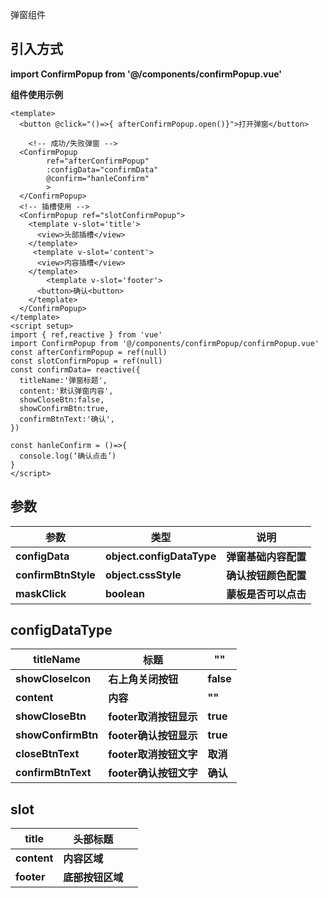 弹窗组件

## 引入方式

**import ConfirmPopup from '@/components/confirmPopup.vue'**

**组件使用示例**

```vue
<template>
  <button @click="()=>{ afterConfirmPopup.open()}">打开弹窗</button>

    <!-- 成功/失败弹窗 -->
  <ConfirmPopup 
        ref="afterConfirmPopup"
        :configData="confirmData"
        @confirm="hanleConfirm"
        >
  </ConfirmPopup>
  <!-- 插槽使用 -->
  <ConfirmPopup ref="slotConfirmPopup">
    <template v-slot='title'>
      <view>头部插槽</view>
    </template>
	 <template v-slot='content'>
      <view>内容插槽</view>
    </template>
 		<template v-slot='footer'>
      <button>确认<button>
    </template>
  </ConfirmPopup>
</template>
<script setup>
import { ref,reactive } from 'vue'
import ConfirmPopup from '@/components/confirmPopup/confirmPopup.vue'
const afterConfirmPopup = ref(null)
const slotConfirmPopup = ref(null)
const confirmData= reactive({
  titleName:'弹窗标题',
  content:'默认弹窗内容',
  showCloseBtn:false,
  showConfirmBtn:true,
  confirmBtnText:'确认',
})

const hanleConfirm = ()=>{
  console.log(‘确认点击’)
}
</script>
```

## 参数


| **参数**            | **类型**                  | **说明**             |
| ------------------- | ------------------------- | -------------------- |
| **configData**      | **object.configDataType** | **弹窗基础内容配置** |
| **confirmBtnStyle** | **object.cssStyle**       | **确认按钮颜色配置** |
| **maskClick**       | **boolean**               | **蒙板是否可以点击** |

## configDataType


| **titleName**      | **标题**               | **""**    |
| ------------------ | ---------------------- | --------- |
| **showCloseIcon**  | **右上角关闭按钮**     | **false** |
| **content**        | **内容**               | **""**    |
| **showCloseBtn**   | **footer取消按钮显示** | **true**  |
| **showConfirmBtn** | **footer确认按钮显示** | **true**  |
| **closeBtnText**   | **footer取消按钮文字** | **取消**  |
| **confirmBtnText** | **footer确认按钮文字** | **确认**  |

## slot


| **title**   | **头部标题**     |  |
| ----------- | ---------------- | - |
| **content** | **内容区域**     |  |
| **footer**  | **底部按钮区域** |  |
